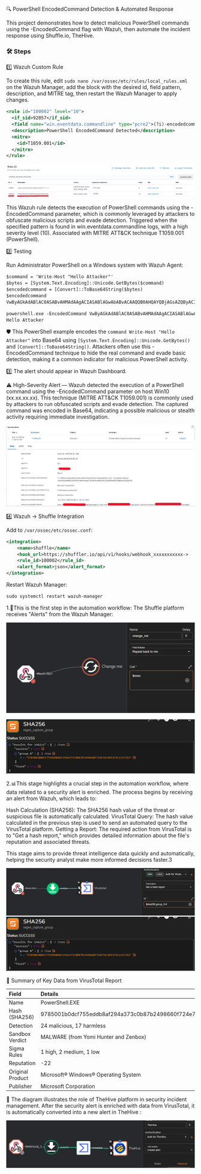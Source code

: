 🔍 PowerShell EncodedCommand Detection & Automated Response

This project demonstrates how to detect malicious PowerShell commands using the -EncodedCommand flag with Wazuh, then automate the incident response using Shuffle.io, TheHive.

### 🛠 Steps

1️⃣ Wazuh Custom Rule 

To create this rule, edit ```sudo nano
/var/ossec/etc/rules/local_rules.xml```
 on the Wazuh Manager, add the <rule> block with the desired id, field pattern, description, and MITRE tag, then restart the Wazuh Manager to apply changes.


```xml
<rule id="100002" level="10">
  <if_sid>92057</if_sid>
  <field name="win.eventdata.commandline" type="pcre2">(?i)-encodedcommand</field>
  <description>PowerShell EncodedCommand Detected</description>
  <mitre>
    <id>T1059.001</id>
  </mitre>
</rule>
```
![SOC Automation Diagram](image/Rules.PNG)

This Wazuh rule detects the execution of PowerShell commands using the -EncodedCommand parameter, which is commonly leveraged by attackers to obfuscate malicious scripts and evade detection. Triggered when the specified pattern is found in win.eventdata.commandline logs, with a high severity level (10). Associated with MITRE ATT&CK technique T1059.001 (PowerShell).

2️⃣ Testing

Run Administrator PowerShell on a Windows system with Wazuh Agent:

```xml
$command = 'Write-Host "Hello Attacker"'
$bytes = [System.Text.Encoding]::Unicode.GetBytes($command)
$encodedcommand = [Convert]::ToBase64String($bytes)
$encodedcommand
VwByAGkAdABlAC0ASABvAHMAdAAgACIASABlAGwAbABvACAAQQB0AHQAYQBjAGsAZQByACIA
```
```xml
powershell.exe -EncodedCommand VwByAGkAdABlAC0ASABvAHMAdAAgACIASABlAGwAbABvACAAQQB0AHQAYQBjAGsAZQByACIA
Hello Attacker
```

🛡️ This PowerShell example encodes the ```command Write-Host "Hello Attacker"``` into Base64 using ```[System.Text.Encoding]::Unicode.GetBytes()``` and ```[Convert]::ToBase64String()```. Attackers often use this -EncodedCommand technique to hide the real command and evade basic detection, making it a common indicator for malicious PowerShell activity.


3️⃣ The alert should appear in Wazuh Dashboard.

⚠️ High-Severity Alert — Wazuh detected the execution of a PowerShell command using the -EncodedCommand parameter on host Win10 (xx.xx.xx.xx). This technique (MITRE ATT&CK T1059.001) is commonly used by attackers to run obfuscated scripts and evade detection. The captured command was encoded in Base64, indicating a possible malicious or stealth activity requiring immediate investigation.


![SOC Automation Diagram](image/Wazuh-alert.PNG)

4️⃣ Wazuh → Shuffle Integration

Add to ```/var/ossec/etc/ossec.conf```:

```xml
<integration>
    <name>shuffle</name>
    <hook_url>https://shuffler.io/api/v1/hooks/webhook_xxxxxxxxxxx->
    <rule_id>100002</rule_id>
    <alert_format>json</alert_format>
</integration>
```
Restart Wazuh Manager:
```xml
sudo systemctl restart wazuh-manager
```


1.🔄This is the first step in the automation workflow: The Shuffle platform receives "Alerts" from the Wazuh Manager:

![SOC Automation Diagram](image/1.shuffler.PNG)

![SOC Automation Diagram](image/2.shuffler.PNG)

2.📊This stage highlights a crucial step in the automation workflow, where data related to a security alert is enriched. The process begins by receiving an alert from Wazuh, which leads to:

Hash Calculation (SHA256): The SHA256 hash value of the threat or suspicious file is automatically calculated.
VirusTotal Query: The hash value calculated in the previous step is used to send an automated query to the VirusTotal platform.
Getting a Report: The required action from VirusTotal is to "Get a hash report," which provides detailed information about the file's reputation and associated threats.

This stage aims to provide threat intelligence data quickly and automatically, helping the security analyst make more informed decisions faster.3

![SOC Automation Diagram](image/5.shuffler.PNG)
![SOC Automation Diagram](image/2.shuffler.PNG)

🚨 Summary of Key Data from VirusTotal Report

| Field | Details |
|:---|:---|
| Name | PowerShell.EXE |
| Hash (SHA256) | 9785001b0dcf755eddb8af294a373c0b87b2498660f724e76c4d53f9c217c7a3 |
| Detection | 24 malicious, 17 harmless |
| Sandbox Verdict | MALWARE (from Yomi Hunter and Zenbox) |
| Sigma Rules | 1 high, 2 medium, 1 low |
| Reputation | -22 |
| Original Product | Microsoft® Windows® Operating System |
| Publisher | Microsoft Corporation |

🚨 The diagram illustrates the role of TheHive platform in security incident management.
After the security alert is enriched with data from VirusTotal, it is automatically converted into a new alert in TheHive :

![SOC Automation Diagram](image/7.shuffler.PNG)
